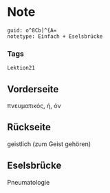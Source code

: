 # Note
```
guid: o^8Cb]^{A=
notetype: Einfach + Eselsbrücke
```

### Tags
```
Lektion21
```

## Vorderseite
πνευματικός, ή, όν

## Rückseite
geistlich (zum Geist gehören)

## Eselsbrücke
Pneumatologie
